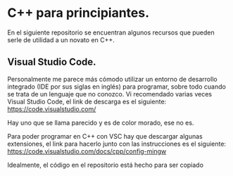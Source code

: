 # C++ para principiantes.
En el siguiente repositorio se encuentran algunos recursos que pueden serle de utilidad a un novato en C++.
## Visual Studio Code.
Personalmente me parece más cómodo utilizar un entorno de desarrollo integrado (IDE por sus siglas en inglés) para programar, sobre todo cuando se trata de un lenguaje que no conozco. Vi recomendado varias veces Visual Studio Code, el link de descarga es el siguiente: https://code.visualstudio.com/

Hay uno que se llama parecido y es de color morado, ese no es.

Para poder programar en C++ con VSC hay que descargar algunas extensiones, el link para hacerlo junto con las instrucciones es el siguiente: https://code.visualstudio.com/docs/cpp/config-mingw

Idealmente, el código en el repositorio está hecho para ser copiado 
